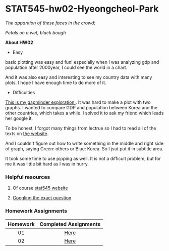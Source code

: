# STAT545-hw02-Hyeongcheol-Park

*The apparition of these faces in the crowd;*

*Petals on a wet, black bough*


 **About HW02**

* Easy

basic plotting was easy and fun! especially when I was analyzing gdp and population after 2000year, I could see the world in a chart.

 And it was also easy and interesting to see my country data with many plots. I hope I have enough time to do more of it.


* Difficulties


 [This is my gapminder exploration ](https://github.com/aiod01/STAT545-hw02-Hyeongcheol-Park/blob/master/Exploring_Gapminder_for_HW2.md). It was hard to make a plot with two graphs. I wanted to compare GDP and population between Korea and the other countries, which takes a while. I solved it to ask my friend which leads her google it.
 
 To be honest, I forgot many things from lectrue so I had to read all of the texts on [the website](http://stat545.com/block010_dplyr-end-single-table.html).

 And I couldn't figure out how to write something in the middle and right side of graph, saying Green: others or Blue: Korea. So I jsut put it in subtitle area.
 
  It took some time to use pipping as well. It is not a difficult problem, but for me it was little bit hard as I was in hurry. 


### Helpful resources

1. Of course [stat545 website](http://stat545.com/block010_dplyr-end-single-table.html)

2. [Googling the exact question](https://stackoverflow.com/questions/9109156/ggplot-combining-two-plots-from-different-data-frames)


### Homework Assignments
| Homework  | Completed Assignments |  
|  :---: |  :---: |
| 01 | [Here](https://github.com/aiod01/STAT545-hw01-Hyeongcheol-Park) | 
| 02| [Here](https://github.com/aiod01/STAT545-hw02-Hyeongcheol-Park) |ß



